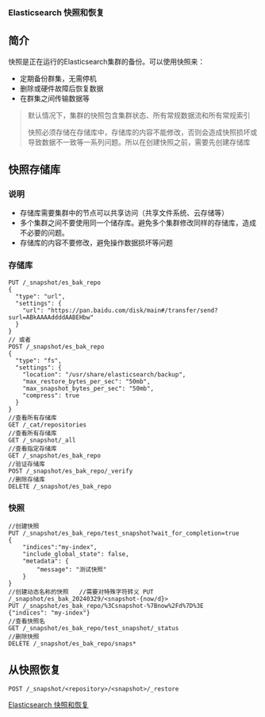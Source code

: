 ### Elasticsearch 快照和恢复



## 简介
快照是正在运行的Elasticsearch集群的备份。可以使用快照来：

* 定期备份群集，无需停机
* 删除或硬件故障后恢复数据
* 在群集之间传输数据等

> 默认情况下，集群的快照包含集群状态、所有常规数据流和所有常规索引
>
> 快照必须存储在存储库中，存储库的内容不能修改，否则会造成快照损坏或导致数据不一致等一系列问题。所以在创建快照之前，需要先创建存储库

## 快照存储库
### 说明

- 存储库需要集群中的节点可以共享访问（共享文件系统、云存储等）
- 多个集群之间不要使用同一个储存库。避免多个集群修改同样的存储库，造成不必要的问题。
- 存储库的内容不要修改，避免操作数据损坏等问题

### 存储库

```http
PUT /_snapshot/es_bak_repo
{
  "type": "url",
  "settings": {
    "url": "https://pan.baidu.com/disk/main#/transfer/send?surl=ABkAAAAddddAABEHbw"
  }
}
// 或者
POST /_snapshot/es_bak_repo
{
  "type": "fs",
  "settings": {
    "location": "/usr/share/elasticsearch/backup",
    "max_restore_bytes_per_sec": "50mb",
    "max_snapshot_bytes_per_sec": "50mb",
    "compress": true
  }
}
//查看所有存储库
GET /_cat/repositories
//查看所有存储库
GET /_snapshot/_all
//查看指定存储库
GET /_snapshot/es_bak_repo
//验证存储库
POST /_snapshot/es_bak_repo/_verify
//删除存储库
DELETE /_snapshot/es_bak_repo
```

### 快照

```http
//创建快照
PUT /_snapshot/es_bak_repo/test_snapshot?wait_for_completion=true
{
    "indices":"my-index",
    "include_global_state": false,
    "metadata": {
        "message": "测试快照"
    }
}
//创建动态名称的快照   //需要对特殊字符转义 PUT /_snapshot/es_bak_20240329/<snapshot-{now/d}>
PUT /_snapshot/es_bak_repo/%3Csnapshot-%7Bnow%2Fd%7D%3E
{"indices": "my-index"}
//查看快照名
GET /_snapshot/es_bak_repo/test_snapshot/_status
//删除快照
DELETE /_snapshot/es_bak_repo/snaps*
```



## 从快照恢复

```http
POST /_snapshot/<repository>/<snapshot>/_restore
```



[Elasticsearch 快照和恢复](https://blog.51cto.com/forlinkext/9023647)
